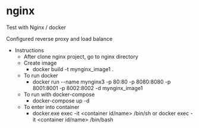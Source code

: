 # nginx
Test with Nginx / docker

Configured reverse proxy and load balance

* Instructions
  * After clone nginx project, go to nginx directory
  * Create image
    * docker build -t mynginx_image1 .
  * To run docker
    * docker run --name mynginx3 -p 80:80 -p 8080:8080 -p 8001:8001 -p 8002:8002 -d  mynginx_image1
  * To run with docker-compose
    * docker-compose up -d
  * To enter into container
    * docker.exe exec -it <container id/name> /bin/sh or docker exec -it <container id/name> /bin/bash
